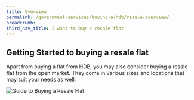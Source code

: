 ```yaml
---
title: Overview
permalink: /government-services/buying-a-hdb/resale-overview/
breadcrumb: 
third_nav_title: I want to buy a resale flat
---
```



## Getting Started to buying a resale flat


Apart from buying a flat from HDB, you may also consider buying a resale flat from the open market. They come in various sizes and locations that may suit your needs as well.


![Guide to Buying a Resale Flat](https://www.hdb.gov.sg/cs/infoweb/img/hdb-resale-portal-buyers-infographic.jpg;wa814283dea9e68219)

